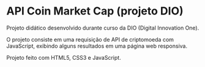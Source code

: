 # API Coin Market Cap (projeto DIO)

Projeto didático desenvolvido durante curso da DIO (Digital Innovation One).

O projeto consiste em uma requisição de API de criptomoeda com JavaScript, exibindo alguns resultados em uma página web responsiva.

Projeto feito com HTML5, CSS3 e JavaScript.
